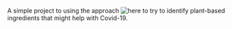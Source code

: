 A simple project to using the approach ![here](https://github.com/materialsintelligence/mat2vec/tree/master/mat2vec) to try to identify plant-based ingredients that might help with Covid-19.